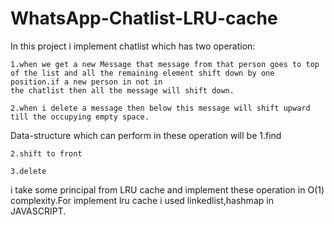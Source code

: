 # WhatsApp-Chatlist-LRU-cache
In this project i implement chatlist which has two operation:

    1.when we get a new Message that message from that person goes to top of the list and all the remaining element shift down by one position.if a new person in not in
    the chatlist then all the message will shift down.
    
    2.when i delete a message then below this message will shift upward till the occupying empty space.
    
 Data-structure which can perform in these operation will be
    1.find
    
    2.shift to front
    
    3.delete
    
 i take some principal from LRU cache and implement these operation in O(1) complexity.For implement lru cache i used linkedlist,hashmap in JAVASCRIPT.
 
